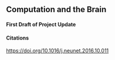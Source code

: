 Computation and the Brain
------

#### First Draft of Project Update





#### Citations
<https://doi.org/10.1016/j.neunet.2016.10.011>



